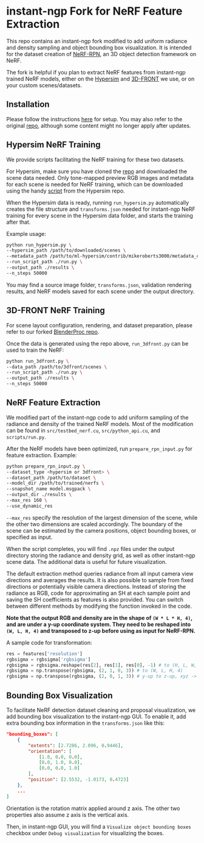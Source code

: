 # instant-ngp Fork for NeRF Feature Extraction

This repo contains an instant-ngp fork modified to add uniform radiance and density sampling and object bounding box visualization. It is intended for the dataset creation of [NeRF-RPN](https://github.com/lyclyc52/NeRF_RPN), an 3D object detection framework on NeRF.

The fork is helpful if you plan to extract NeRF features from instant-ngp trained NeRF models, either on the [Hypersim](https://github.com/apple/ml-hypersim) and [3D-FRONT](https://tianchi.aliyun.com/specials/promotion/alibaba-3d-scene-dataset) we use, or on your custom scenes/datasets.

## Installation
Please follow the instructions [here](../README.md) for setup. You may also refer to the original [repo](https://github.com/NVlabs/instant-ngp), although some content might no longer apply after updates.


## Hypersim NeRF Training
We provide scripts facilitating the NeRF training for these two datasets.

For Hypersim, make sure you have cloned the [repo](https://github.com/apple/ml-hypersim) and downloaded the scene data needed. Only tone-mapped preview RGB images and metadata for each scene is needed for NeRF training, which can be downloaded using the handy [script](https://github.com/apple/ml-hypersim/tree/main/contrib/99991) from the Hypersim repo.

When the Hypersim data is ready, running `run_hypersim.py` automatically creates the file structure and `transforms.json` needed for instant-ngp NeRF training for every scene in the Hypersim data folder, and starts the training after that. 

Example usage:
```bash
python run_hypersim.py \
--hypersim_path /path/to/downloaded/scenes \
--metadata_path /path/to/ml-hypersim/contrib/mikeroberts3000/metadata_camera_parameters.csv \
--run_script_path ./run.py \
--output_path ./results \
--n_steps 50000 
```

You may find a source image folder, `transforms.json`, validation rendering results, and NeRF models saved for each scene under the output directory.


## 3D-FRONT NeRF Training
For scene layout configuration, rendering, and dataset preparation, please refer to our forked [BlenderProc repo](https://github.com/hjk0918/BlenderProc/tree/main/scripts).

Once the data is generated using the repo above, `run_3dfront.py` can be used to train the NeRF:

```bash
python run_3dfront.py \
--data_path /path/to/3dfront/scenes \
--run_script_path ./run.py \
--output_path ./results \
--n_steps 50000
```

## NeRF Feature Extraction
We modified part of the instant-ngp code to add uniform sampling of the radiance and density of the trained NeRF models. Most of the modification can be found in `src/testbed_nerf.cu`, `src/python_api.cu`, and `scripts/run.py`.

After the NeRF models have been optimized, run `prepare_rpn_input.py` for feature extraction. Example:

```bash
python prepare_rpn_input.py \
--dataset_type <hypersim or 3dfront> \
--dataset_path /path/to/dataset \
--model_dir /path/to/trained/nerfs \
--snapshot_name model.msgpack \
--output_dir ./results \
--max_res 160 \
--use_dynamic_res
```

`--max_res` specify the resolution of the largest dimension of the scene, while the other two dimensions are scaled accordingly. The boundary of the scene can be estimated by the camera positions, object bounding boxes, or specified as input.

When the script completes, you will find `.npz` files under the output directory storing the radiance and density grid, as well as other instant-ngp scene data. The additional data is useful for future visualization. 

The default extraction method queries radiance from all input camera view directions and averages the results. It is also possible to sample from fixed directions or potentially visible camera directions. Instead of storing the radiance as RGB, code for approximating an SH at each sample point and saving the SH coefficients as features is also provided. You can switch between different methods by modifying the function invoked in the code.

**Note that the output RGB and density are in the shape of `(W * L * H, 4)`, and are under a y-up coordinate system. They need to be reshaped into `(W, L, H, 4)` and transposed to z-up before using as input for NeRF-RPN.**

A sample code for transformation:
```python
res = features['resolution']
rgbsigma = rgbsigma['rgbsigma']
rgbsigma = rgbsigma.reshape(res[2], res[1], res[0], -1) # to (H, L, W, 4)
rgbsigma = np.transpose(rgbsigma, (2, 1, 0, 3)) # to (W, L, H, 4)
rgbsigma = np.transpose(rgbsigma, (2, 0, 1, 3)) # y-up to z-up, xyz -> yzx
```

## Bounding Box Visualization
To facilitate NeRF detection dataset cleaning and proposal visualization, we add bounding box visualization to the instant-ngp GUI. To enable it, add extra bounding box information in the `transforms.json` like this:

```json
"bounding_boxes": [
    {
        "extents": [2.7286, 2.096, 0.9446],
        "orientation": [
            [1.0, 0.0, 0.0],
            [0.0, 1.0, 0.0],
            [0.0, 0.0, 1.0]
        ],
        "position": [2.5532, -1.0173, 0.4723]
    },
    ...
]
```

Orientation is the rotation matrix applied around z axis. The other two properties also assume z axis is the vertical axis.

Then, in instant-ngp GUI, you will find a `Visualize object bounding boxes` checkbox under `Debug visualization` for visualizing the boxes.

